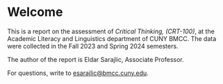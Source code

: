 # Welcome

This is a report on the assessment of *Critical Thinking, (CRT-100)*, at the Academic Literacy and Linguistics department of CUNY BMCC. The data were collected in the Fall 2023 and Spring 2024 semesters.

The author of the report is Eldar Sarajlic, Associate Professor. 

For questions, write to esarajlic@bmcc.cuny.edu.


